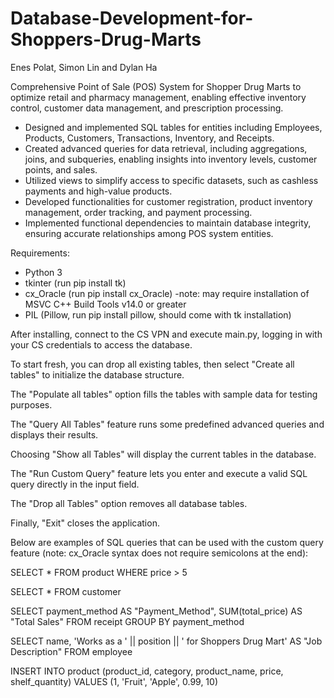 # Database-Development-for-Shoppers-Drug-Marts

Enes Polat, Simon Lin and Dylan Ha

Comprehensive Point of Sale (POS) System for Shopper Drug Marts to optimize retail and pharmacy management, enabling effective inventory control, customer data management, and prescription processing.

- Designed and implemented SQL tables for entities including Employees, Products, Customers, Transactions, Inventory, and Receipts.
- Created advanced queries for data retrieval, including aggregations, joins, and subqueries, enabling insights into inventory levels, customer points, and sales.
- Utilized views to simplify access to specific datasets, such as cashless payments and high-value products.
- Developed functionalities for customer registration, product inventory management, order tracking, and payment processing.
- Implemented functional dependencies to maintain database integrity, ensuring accurate relationships among POS system entities.

Requirements: 
- Python 3
- tkinter (run pip install tk)
- cx_Oracle (run pip install cx_Oracle)
   -note: may require installation of MSVC C++ Build Tools v14.0 or greater
- PIL (Pillow, run pip install pillow, should come with tk installation)

After installing, connect to the CS VPN and execute main.py, logging in with your CS credentials to access the database.

To start fresh, you can drop all existing tables, then select "Create all tables" to initialize the database structure.

The "Populate all tables" option fills the tables with sample data for testing purposes.

The "Query All Tables" feature runs some predefined advanced queries and displays their results.

Choosing "Show all Tables" will display the current tables in the database.

The "Run Custom Query" feature lets you enter and execute a valid SQL query directly in the input field.

The "Drop all Tables" option removes all database tables.

Finally, "Exit" closes the application.

Below are examples of SQL queries that can be used with the custom query feature (note: cx_Oracle syntax does not require semicolons at the end):

SELECT * FROM product WHERE price > 5

SELECT * FROM customer

SELECT payment_method AS "Payment_Method", SUM(total_price) AS "Total Sales" FROM receipt GROUP BY payment_method

SELECT name, 'Works as a ' || position || ' for Shoppers Drug Mart' AS "Job Description" FROM employee

INSERT INTO product (product_id, category, product_name, price, shelf_quantity) VALUES (1, 'Fruit', 'Apple', 0.99, 10)
